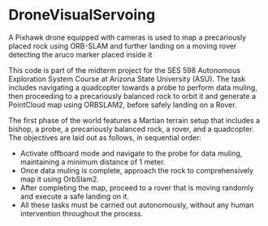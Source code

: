 # DroneVisualServoing
A Pixhawk drone equipped with cameras is used to map a precariously placed rock using ORB-SLAM and further landing on a moving rover detecting the aruco marker placed inside it

This code is part of the midterm project for the SES 598 Autonomous Exploration System Course at Arizona State University (ASU). The task includes navigating a quadcopter towards a probe to perform data muling, then proceeding to a precariously balanced rock to orbit it and generate a PointCloud map using ORBSLAM2, before safely landing on a Rover.

The first phase of the world features a Martian terrain setup that includes a bishop, a probe, a precariously balanced rock, a rover, and a quadcopter. The objectives are laid out as follows, in sequential order:

- Activate offboard mode and navigate to the probe for data muling, maintaining a minimum distance of 1 meter.
- Once data muling is complete, approach the rock to comprehensively map it using OrbSlam2.
- After completing the map, proceed to a rover that is moving randomly and execute a safe landing on it.
- All these tasks must be carried out autonomously, without any human intervention throughout the process.

